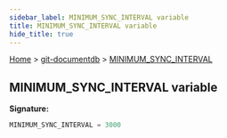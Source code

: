 ```yaml
---
sidebar_label: MINIMUM_SYNC_INTERVAL variable
title: MINIMUM_SYNC_INTERVAL variable
hide_title: true
---
```


[Home](./index.md) &gt; [git-documentdb](./git-documentdb.md) &gt; [MINIMUM\_SYNC\_INTERVAL](./git-documentdb.minimum_sync_interval.md)

## MINIMUM\_SYNC\_INTERVAL variable


<b>Signature:</b>

```typescript
MINIMUM_SYNC_INTERVAL = 3000
```
